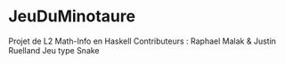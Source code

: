 # JeuDuMinotaure
Projet de L2 Math-Info en Haskell
Contributeurs : Raphael Malak & Justin Ruelland
Jeu type Snake 
